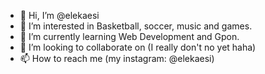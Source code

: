 - 👋 Hi, I’m @elekaesi
- 👀 I’m interested in Basketball, soccer, music and games.
- 🌱 I’m currently learning Web Development and Gpon.
- 💞️ I’m looking to collaborate on (I really don't no yet haha)
- 📫 How to reach me (my instagram: @elekaesi)

<!---
elekaesi/elekaesi is a ✨ special ✨ repository because its `README.md` (this file) appears on your GitHub profile.
You can click the Preview link to take a look at your changes.
--->
